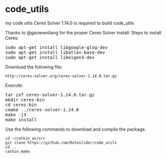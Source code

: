 # code_utils
my code utils
Ceres Solver 1.14.0 is required to build code_utils

Thanks to @gaowwnliang for the proper Ceres Solver install:
Steps to install Ceres:</p>
<div class="highlight highlight-source-shell"><pre>sudo apt-get install libgoogle-glog-dev
sudo apt-get install libatlas-base-dev
sudo apt-get install libeigen3-dev</pre></div>
<p>Download the following file:</p>
<pre><code>http://ceres-solver.org/ceres-solver-1.14.0.tar.gz
</code></pre>
<p>Execute:</p>
<div class="highlight highlight-source-shell"><pre>tar zxf ceres-solver-1.14.0.tar.gz
mkdir ceres-bin
<span class="pl-c1">cd</span> ceres-bin
cmake ../ceres-solver-1.14.0
make -j3
make install</pre>

<p>Use the following commands to download and compile the package.</p>
<pre><code>cd ~/catkin_ws/src
git clone https://github.com/Rotoslider/code_utils
cd ..
catkin_make
</code></pre>
